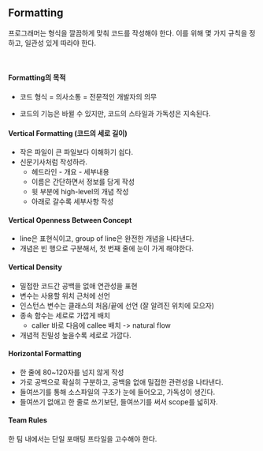 ## Formatting

프로그래머는 형식을 깔끔하게 맞춰 코드를 작성해야 한다. 이를 위해 몇 가지 규칙을 정하고, 일관성 있게 따라야 한다.

<br>

#### Formatting의 목적

* 코드 형식 = 의사소통 = 전문적인 개발자의 의무

* 코드의 기능은 바뀔 수 있지만, 코드의 스타일과 가독성은 지속된다.

#### Vertical Formatting (코드의 세로 길이)

* 작은 파일이 큰 파일보다 이해하기 쉽다.
* 신문기사처럼 작성하라.
  * 헤드라인 - 개요 - 세부내용
  * 이름은 간단하면서 정보를 담게 작성
  * 윗 부분에 high-level의 개념 작성
  * 아래로 갈수록 세부사항 작성

#### Vertical Openness Between Concept

* line은 표현식이고, group of line은 완전한 개념을 나타낸다.
* 개념은 빈 행으로 구분해서, 첫 번째 줄에 눈이 가게 해야한다.

#### Vertical Density

* 밀접한 코드간 공백을 없애 연관성을 표현
* 변수는 사용할 위치 근처에 선언
* 인스턴스 변수는 클래스의 처음/끝에 선언 (잘 알려진 위치에 모으자)
* 종속 함수는 세로로 가깝게 배치
  * caller 바로 다음에 callee 배치 -> natural flow
* 개념적 친밀성 높을수록 세로로 가깝다.

#### Horizontal Formatting

* 한 줄에 80~120자를 넘지 않게 작성
* 가로 공백으로 확실히 구분하고, 공백을 없애 밀접한 관련성을 나타낸다.
* 들여쓰기를 통해 소스파일의 구조가 눈에 들어오고, 가독성이 생긴다.
* 들여쓰기 없애고 한 줄로 쓰기보단, 들여쓰기를 써서 scope를 넓히자.

#### Team Rules

한 팀 내에서는 단일 포매팅 프타일을 고수해야 한다.











